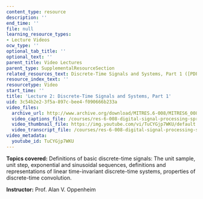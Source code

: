 ```yaml
---
content_type: resource
description: ''
end_time: ''
file: null
learning_resource_types:
- Lecture Videos
ocw_type: ''
optional_tab_title: ''
optional_text: ''
parent_title: Video Lectures
parent_type: SupplementalResourceSection
related_resources_text: Discrete-Time Signals and Systems, Part 1 ([PDF](/courses/res-6-008-digital-signal-processing-spring-2011/resources/mitres_6_008s11_lec02-1))
resource_index_text: ''
resourcetype: Video
start_time: ''
title: 'Lecture 2: Discrete-Time Signals and Systems, Part 1'
uid: 3c54b2e2-3f5a-897c-bee4-f090666b233a
video_files:
  archive_url: http://www.archive.org/download/MITRES.6-008/MITRES6_008_lec02_300k.mp4
  video_captions_file: /courses/res-6-008-digital-signal-processing-spring-2011/34efd5d016695cba8cc7547cd35b2b4a_TuCYGjp7WKU.vtt
  video_thumbnail_file: https://img.youtube.com/vi/TuCYGjp7WKU/default.jpg
  video_transcript_file: /courses/res-6-008-digital-signal-processing-spring-2011/3cf3faafccd8d4b9e42edc574386fecc_TuCYGjp7WKU.pdf
video_metadata:
  youtube_id: TuCYGjp7WKU
---
```


**Topics covered:** Definitions of basic discrete-time signals: The unit sample, unit step, exponential and sinusoidal sequences, definitions and representations of linear time-invariant discrete-time systems, properties of discrete-time convolution.

**Instructor:** Prof. Alan V. Oppenheim



